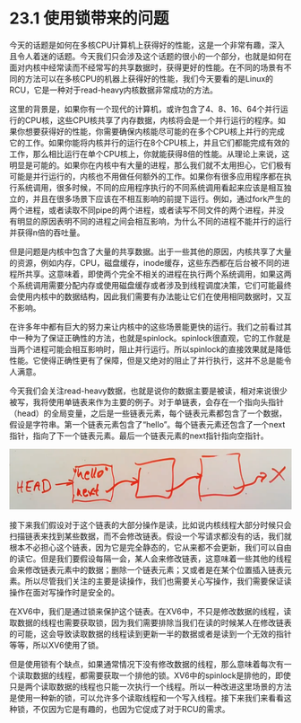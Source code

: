 # 23.1 使用锁带来的问题

今天的话题是如何在多核CPU计算机上获得好的性能，这是一个非常有趣，深入且令人着迷的话题。今天我们只会涉及这个话题的很小的一个部分，也就是如何在面对内核中经常读而不经常写的共享数据时，获得更好的性能。在不同的场景有不同的方法可以在多核CPU的机器上获得好的性能，我们今天要看的是Linux的RCU，它是一种对于read-heavy内核数据非常成功的方法。

这里的背景是，如果你有一个现代的计算机，或许包含了4、8、16、64个并行运行的CPU核，这些CPU核共享了内存数据，内核将会是一个并行运行的程序。如果你想要获得好的性能，你需要确保内核能尽可能的在多个CPU核上并行的完成它的工作。如果你能将内核并行的运行在8个CPU核上，并且它们都能完成有效的工作，那么相比运行在单个CPU核上，你就能获得8倍的性能。从理论上来说，这明显是可能的。如果你在内核中有大量的进程，那么我们就不太用担心，它们极有可能是并行运行的，内核也不用做任何额外的工作。如果你有很多应用程序都在执行系统调用，很多时候，不同的应用程序执行的不同系统调用看起来应该是相互独立的，并且在很多场景下应该在不相互影响的前提下运行。例如，通过fork产生的两个进程，或者读取不同pipe的两个进程，或者读写不同文件的两个进程，并没有明显的原因表明不同的进程之间会相互影响，为什么不同的进程不能并行的运行并获得n倍的吞吐量。

但是问题是内核中包含了大量的共享数据。出于一些其他的原因，内核共享了大量的资源，例如内存，CPU，磁盘缓存，inode缓存，这些东西都在后台被不同的进程所共享。这意味着，即使两个完全不相关的进程在执行两个系统调用，如果这两个系统调用需要分配内存或使用磁盘缓存或者涉及到线程调度决策，它们可能最终会使用内核中的数据结构，因此我们需要有办法能让它们在使用相同数据时，又互不影响。

在许多年中都有巨大的努力来让内核中的这些场景能更快的运行。我们之前看过其中一种为了保证正确性的方法，也就是spinlock。spinlock很直观，它的工作就是当两个进程可能会相互影响时，阻止并行运行。所以spinlock的直接效果就是降低性能。它使得正确性更有了保障，但是又绝对的阻止了并行执行，这并不总是能令人满意。

今天我们会关注read-heavy数据，也就是说你的数据主要是被读，相对来说很少被写，我将使用单链表来作为主要的例子。对于单链表，会存在一个指向头指针（head）的全局变量，之后是一些链表元素，每个链表元素都包含了一个数据，假设是字符串。第一个链表元素包含了“hello”。每个链表元素还包含了一个next指针，指向了下一个链表元素。最后一个链表元素的next指针指向空指针。

![](../.gitbook/assets/image%20%28696%29.png)

接下来我们假设对于这个链表的大部分操作是读，比如说内核线程大部分时候只会扫描链表来找到某些数据，而不会修改链表。假设一个写请求都没有的话，我们就根本不必担心这个链表，因为它是完全静态的，它从来都不会更新，我们可以自由的读它。但是我们要假设每隔一会，某人会来修改链表，这意味着一些其他的线程会来修改链表元素中的数据；删除一个链表元素；又或者是在某个位置插入链表元素。所以尽管我们关注的主要是读操作，我们也需要关心写操作，我们需要保证读操作在面对写操作时是安全的。

在XV6中，我们是通过锁来保护这个链表。在XV6中，不只是修改数据的线程，读取数据的线程也需要获取锁，因为我们需要排除当我们在读的时候某人在修改链表的可能，这会导致读取数据的线程读到更新一半的数据或者是读到一个无效的指针等等，所以XV6使用了锁。

但是使用锁有个缺点，如果通常情况下没有修改数据的线程，那么意味着每次有一个读取数据的线程，都需要获取一个排他的锁。XV6中的spinlock是排他的，即使只是两个读取数据的线程也只能一次执行一个线程。所以一种改进这里场景的方法是使用一种新的锁，可以允许多个读取线程和一个写入线程。接下来我们来看看这种锁，不仅因为它是有趣的，也因为它促成了对于RCU的需求。


